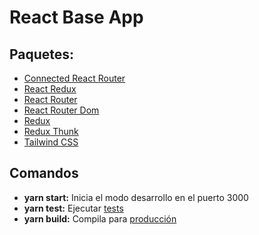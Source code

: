 # React Base App

## Paquetes:

- [Connected React Router](https://github.com/supasate/connected-react-routerreac)
- [React Redux](https://github.com/reduxjs/react-redux)
- [React Router](https://github.com/ReactTraining/react-router/tree/master/packages/react-router)
- [React Router Dom](https://github.com/ReactTraining/react-router/tree/master/packages/react-router-dom)
- [Redux](https://es.redux.js.org/)
- [Redux Thunk](https://github.com/reduxjs/redux-thunk)
- [Tailwind CSS](https://tailwindcss.com/)

## Comandos

- **yarn start:** Inicia el modo desarrollo en el puerto 3000
- **yarn test:** Ejecutar [tests](https://facebook.github.io/create-react-app/docs/running-tests)
- **yarn build:** Compila para [producción](https://facebook.github.io/create-react-app/docs/deployment)